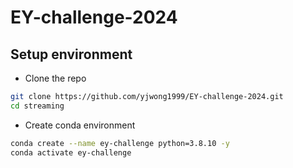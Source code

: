 # EY-challenge-2024

## Setup environment
- Clone the repo
```bash
git clone https://github.com/yjwong1999/EY-challenge-2024.git
cd streaming
```

- Create conda environment
```bash
conda create --name ey-challenge python=3.8.10 -y
conda activate ey-challenge
```
